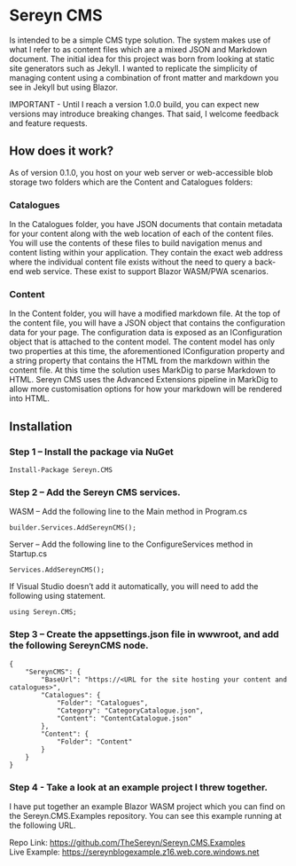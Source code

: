 # Sereyn CMS

Is intended to be a simple CMS type solution. The system makes use of what I refer to as content files which are a mixed JSON and Markdown document. The initial idea for this project was born from looking at static site generators such as Jekyll. I wanted to replicate the simplicity of managing content using a combination of front matter and markdown you see in Jekyll but using Blazor.

IMPORTANT - Until I reach a version 1.0.0 build, you can expect new versions may introduce breaking changes. That said, I welcome feedback and feature requests. 

## How does it work?

As of version 0.1.0, you host on your web server or web-accessible blob storage two folders which are the Content and Catalogues folders:

### Catalogues

In the Catalogues folder, you have JSON documents that contain metadata for your content along with the web location of each of the content files. You will use the contents of these files to build navigation menus and content listing within your application. They contain the exact web address where the individual content file exists without the need to query a back-end web service. These exist to support Blazor WASM/PWA scenarios. 

### Content

In the Content folder, you will have a modified markdown file. At the top of the content file, you will have a JSON object that contains the configuration data for your page. The configuration data is exposed as an IConfiguration object that is attached to the content model. The content model has only two properties at this time, the aforementioned IConfiguration property and a string property that contains the HTML from the markdown within the content file. At this time the solution uses MarkDig to parse Markdown to HTML. Sereyn CMS uses the Advanced Extensions pipeline in MarkDig to allow more customisation options for how your markdown will be rendered into HTML. 

## Installation

### Step 1 – Install the package via NuGet 
```
Install-Package Sereyn.CMS
``` 
### Step 2 – Add the Sereyn CMS services.  
WASM – Add the following line to the Main method in Program.cs  
```
builder.Services.AddSereynCMS();
```  
Server – Add the following line to the ConfigureServices method in Startup.cs  
```
Services.AddSereynCMS();
```  
If Visual Studio doesn’t add it automatically, you will need to add the following using statement.  
```
using Sereyn.CMS;
```

### Step 3 – Create the appsettings.json file in wwwroot, and add the following SereynCMS node. 
```
{
    "SereynCMS": {
        "BaseUrl": "https://<URL for the site hosting your content and catalogues>",
        "Catalogues": {
            "Folder": "Catalogues",
            "Category": "CategoryCatalogue.json",
            "Content": "ContentCatalogue.json"
        },
        "Content": {
            "Folder": "Content"
        }
    }
}
```

### Step 4 - Take a look at an example project I threw together. 

I have put together an example Blazor WASM project which you can find on the Sereyn.CMS.Examples repository. You can see this example running at the following URL.

Repo Link: https://github.com/TheSereyn/Sereyn.CMS.Examples  
Live Example: https://sereynblogexample.z16.web.core.windows.net

